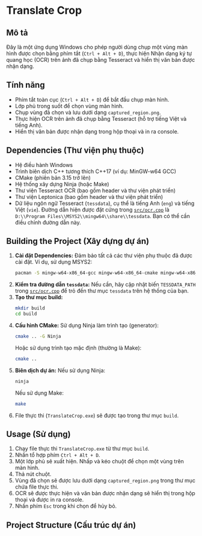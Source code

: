 # Translate Crop

## Mô tả

Đây là một ứng dụng Windows cho phép người dùng chụp một vùng màn hình được chọn bằng phím tắt (`Ctrl + Alt + D`), thực hiện Nhận dạng ký tự quang học (OCR) trên ảnh đã chụp bằng Tesseract và hiển thị văn bản được nhận dạng.

## Tính năng

*   Phím tắt toàn cục (`Ctrl + Alt + D`) để bắt đầu chụp màn hình.
*   Lớp phủ trong suốt để chọn vùng màn hình.
*   Chụp vùng đã chọn và lưu dưới dạng `captured_region.png`.
*   Thực hiện OCR trên ảnh đã chụp bằng Tesseract (hỗ trợ tiếng Việt và tiếng Anh).
*   Hiển thị văn bản được nhận dạng trong hộp thoại và in ra console.

## Dependencies (Thư viện phụ thuộc)

*   Hệ điều hành Windows
*   Trình biên dịch C++ tương thích C++17 (ví dụ: MinGW-w64 GCC)
*   CMake (phiên bản 3.15 trở lên)
*   Hệ thống xây dựng Ninja (hoặc Make)
*   Thư viện Tesseract OCR (bao gồm header và thư viện phát triển)
*   Thư viện Leptonica (bao gồm header và thư viện phát triển)
*   Dữ liệu ngôn ngữ Tesseract (`tessdata`), cụ thể là tiếng Anh (`eng`) và tiếng Việt (`vie`). Đường dẫn hiện được đặt cứng trong [`src/ocr.cpp`](src/ocr.cpp) là `D:\\Program Files\\MSYS2\\mingw64\\share\\tessdata`. Bạn có thể cần điều chỉnh đường dẫn này.

## Building the Project (Xây dựng dự án)

1.  **Cài đặt Dependencies:** Đảm bảo tất cả các thư viện phụ thuộc đã được cài đặt. Ví dụ, sử dụng MSYS2:
    ```bash
    pacman -S mingw-w64-x86_64-gcc mingw-w64-x86_64-cmake mingw-w64-x86_64-ninja mingw-w64-x86_64-tesseract-ocr mingw-w64-x86_64-leptonica mingw-w64-x86_64-tesseract-ocr-data-eng mingw-w64-x86_64-tesseract-ocr-data-vie
    ```
2.  **Kiểm tra đường dẫn `tessdata`:** Nếu cần, hãy cập nhật biến `TESSDATA_PATH` trong [`src/ocr.cpp`](src/ocr.cpp) để trỏ đến thư mục `tessdata` trên hệ thống của bạn.
3.  **Tạo thư mục build:**
    ```bash
    mkdir build
    cd build
    ```
4.  **Cấu hình CMake:** Sử dụng Ninja làm trình tạo (generator):
    ```bash
    cmake .. -G Ninja
    ```
    Hoặc sử dụng trình tạo mặc định (thường là Make):
    ```bash
    cmake ..
    ```
5.  **Biên dịch dự án:** Nếu sử dụng Ninja:
    ```bash
    ninja
    ```
    Nếu sử dụng Make:
    ```bash
    make
    ```
6.  File thực thi (`TranslateCrop.exe`) sẽ được tạo trong thư mục `build`.

## Usage (Sử dụng)

1.  Chạy file thực thi `TranslateCrop.exe` từ thư mục `build`.
2.  Nhấn tổ hợp phím `Ctrl + Alt + D`.
3.  Một lớp phủ sẽ xuất hiện. Nhấp và kéo chuột để chọn một vùng trên màn hình.
4.  Thả nút chuột.
5.  Vùng đã chọn sẽ được lưu dưới dạng `captured_region.png` trong thư mục chứa file thực thi.
6.  OCR sẽ được thực hiện và văn bản được nhận dạng sẽ hiển thị trong hộp thoại và được in ra console.
7.  Nhấn phím `Esc` trong khi chọn để hủy bỏ.

## Project Structure (Cấu trúc dự án)
